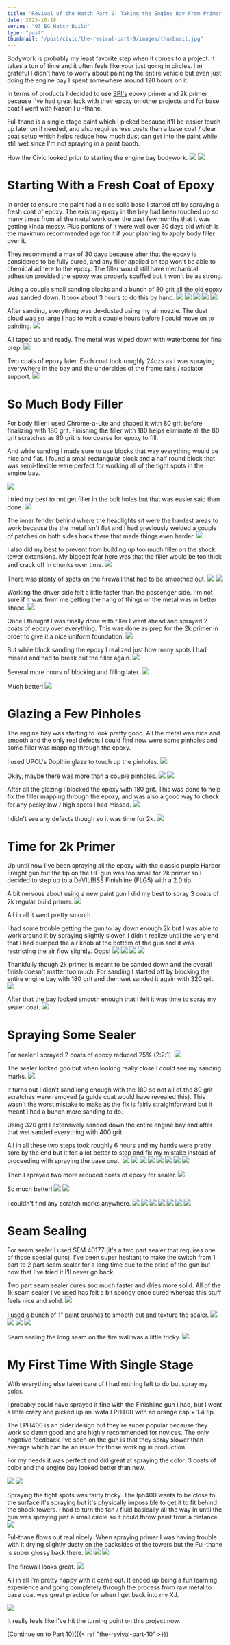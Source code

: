 ```yaml
---
title: "Revival of the Hatch Part 9: Taking the Engine Bay From Primer to Paint and All the Filler Inbetween"
date: 2023-10-18
series: "93 EG Hatch Build"
type: "post"
thumbnail: "/post/civic/the-revival-part-9/images/thumbnail.jpg"
---
```


Bodywork is probably my least favorite step when it comes to a project. It takes a ton of time and it often feels like your just going in circles. I'm grateful I didn't have to worry about painting the entire vehicle but even just doing the engine bay I spent somewhere around 120 hours on it.

In terms of products I decided to use [SPI's](https://www.southernpolyurethanes.com) epoxy primer and 2k primer because I've had great luck with their epoxy on other projects and for base coat I went with Nason Ful-thane.

Ful-thane is a single stage paint which I picked because it'll be easier touch up later on if needed, and also requires less coats than a base coat / clear coat setup which helps reduce how much dust can get into the paint while still wet since I'm not spraying in a paint booth.

How the Civic looked prior to starting the engine bay bodywork.
![](images/1.jpg)
![](images/2.jpg)

# Starting With a Fresh Coat of Epoxy

In order to ensure the paint had a nice solid base I started off by spraying a fresh coat of epoxy. The existing epoxy in the bay had been touched up so many times from all the metal work over the past few months that it was getting kinda messy. Plus portions of it were well over 30 days old which is the maximum recommended age for it if your planning to apply body filler over it.

They recommend a max of 30 days because after that the epoxy is considered to be fully cured, and any filler applied on top won't be able to chemical adhere to the epoxy. The filler would still have mechanical adhesion provided the epoxy was properly scuffed but it won't be as strong.

Using a couple small sanding blocks and a bunch of 80 grit all the old epoxy was sanded down. It took about 3 hours to do this by hand.
![](images/3.jpg)
![](images/4.jpg)
![](images/5.jpg)
![](images/6.jpg)
![](images/7.jpg)

After sanding, everything was de-dusted using my air nozzle. The dust cloud was so large I had to wait a couple hours before I could move on to painting.
![](images/8.jpg)

All taped up and ready. The metal was wiped down with waterborne for final prep.
![](images/9.jpg)

Two coats of epoxy later. Each coat took roughly 24ozs as I was spraying everywhere in the bay and the undersides of the frame rails / radiator support.
![](images/10.jpg)

# So Much Body Filler

For body filler I used Chrome-a-Lite and shaped it with 80 grit before finalizing with 180 grit. Finishing the filler with 180 helps eliminate all the 80 grit scratches as 80 grit is too coarse for epoxy to fill.

And while sanding I made sure to use blocks that way everything would be nice and flat. I found a small rectangular block and a half round block that was semi-flexible were perfect for working all of the tight spots in the engine bay.

![](images/11.jpg)

I tried my best to not get filler in the bolt holes but that was easier said than done.
![](images/12.jpg)

The inner fender behind where the headlights sit were the hardest areas to work because the the metal isn't flat and I had previously welded a couple of patches on both sides back there that made things even harder.
![](images/13.jpg)

I also did my best to prevent from building up too much filler on the shock tower extensions. My biggest fear here was that the filler would be too thick and crack off in chunks over time.
![](images/14.jpg)

There was plenty of spots on the firewall that had to be smoothed out.
![](images/15.jpg)
![](images/16.jpg)

Working the driver side felt a little faster than the passenger side. I'm not sure if it was from me getting the hang of things or the metal was in better shape.
![](images/17.jpg)

Once I thought I was finally done with filler I went ahead and sprayed 2 coats of epoxy over everything. This was done as prep for the 2k primer in order to give it a nice uniform foundation.
![](images/18.jpg)

But while block sanding the epoxy I realized just how many spots I had missed and had to break out the filler again.
![](images/19.jpg)

Several more hours of blocking and filling later.
![](images/20.jpg)

Much better!
![](images/21.jpg)

# Glazing a Few Pinholes

The engine bay was starting to look pretty good. All the metal was nice and smooth and the only real defects I could find now were some pinholes and some filler was mapping through the epoxy.

I used UPOL's Doplhin glaze to touch up the pinholes.
![](images/23.jpg)

Okay, maybe there was more than a couple pinholes.
![](images/22.jpg)
![](images/24.jpg)

After all the glazing I blocked the epoxy with 180 grit. This was done to help fix the filler mapping through the epoxy, and was also a good way to check for any pesky low / high spots I had missed.
![](images/25.jpg)

I didn't see any defects though so it was time for 2k.
![](images/26.jpg)

# Time for 2k Primer

Up until now I've been spraying all the epoxy with the classic purple Harbor Freight gun but the tip on the HF gun was too small for 2k primer so I decided to step up to a DeVILBISS Finishline (FLG5) with a 2.0 tip.

A bit nervous about using a new paint gun I did my best to spray 3 coats of 2k regular build primer.
![](images/27.jpg)

All in all it went pretty smooth.

I had some trouble getting the gun to lay down enough 2k but I was able to work around it by spraying slightly slower. I didn't realize until the very end that I had bumped the air knob at the bottom of the gun and it was restricting the air flow slightly. Oops!
![](images/28.jpg)
![](images/29.jpg)
![](images/30.jpg)
![](images/31.jpg)

Thankfully though 2k primer is meant to be sanded down and the overall finish doesn't matter too much. For sanding I started off by blocking the entire engine bay with 180 grit and then wet sanded it again with 320 grit.
![](images/32.jpg)

After that the bay looked smooth enough that I felt it was time to spray my sealer coat.
![](images/33.jpg)

# Spraying Some Sealer

For sealer I sprayed 2 coats of epoxy reduced 25% (2:2:1).
![](images/34.jpg)

The sealer looked goo but when looking really close I could see my sanding marks.
![](images/35.jpg)

It turns out I didn't sand long enough with the 180 so not all of the 80 grit scratches were removed (a guide coat would have revealed this). This wasn't the worst mistake to make as the fix is fairly straightforward but it meant I had a bunch more sanding to do.

Using 320 grit I extensively sanded down the entire engine bay and after that wet sanded everything with 400 grit.

All in all these two steps took roughly 6 hours and my hands were pretty sore by the end but it felt a lot better to stop and fix my mistake instead of proceeding with spraying the base coat.
![](images/36.jpg)
![](images/37.jpg)
![](images/38.jpg)
![](images/39.jpg)
![](images/40.jpg)
![](images/41.jpg)
![](images/42.jpg)
![](images/43.jpg)

Then I sprayed two more reduced coats of epoxy for sealer.
![](images/44.jpg)

So much better!
![](images/45.jpg)
![](images/46.jpg)

I couldn't find any scratch marks anywhere.
![](images/47.jpg)
![](images/48.jpg)
![](images/49.jpg)
![](images/50.jpg)
![](images/51.jpg)
![](images/52.jpg)
![](images/53.jpg)

# Seam Sealing

For seam sealer I used SEM 40177 (it's a two part sealer that requires one of those special guns). I've been super hesitant to make the switch from 1 part to 2 part seam sealer for a long time due to the price of the gun but now that I've tried it I'll never go back.

Two part seam sealer cures soo much faster and dries more solid. All of the 1k seam sealer I've used has felt a bit spongy once cured whereas this stuff feels nice and solid.
![](images/54.jpg)

I used a bunch of 1" paint brushes to smooth out and texture the sealer.
![](images/55.jpg)
![](images/56.jpg)
![](images/57.jpg)
![](images/58.jpg)

Seam sealing the long seam on the fire wall was a little tricky.
![](images/59.jpg)

# My First Time With Single Stage

With everything else taken care of I had nothing left to do but spray my color.

I probably could have sprayed it fine with the Finishline gun I had, but I went a little crazy and picked up an Iwata LPH400 with an orange cap + 1.4 tip.

The LPH400 is an older design but they're super popular because they work so damn good and are highly recommended for novices. The only negative feedback I've seen on the gun is that they spray slower than average which can be an issue for those working in production.

For my needs it was perfect and did great at spraying the color. 3 coats of color and the engine bay looked better than new.

![](images/60.jpg)
![](images/61.jpg)

Spraying the tight spots was fairly tricky. The lph400 wants to be close to the surface it's spraying but it's physically impossible to get it to fit behind the shock towers. I had to turn the fan / fluid basically all the way in until the gun was spraying just a small circle so it could throw paint from a distance.
![](images/62.jpg)

Ful-thane flows out real nicely. When spraying primer I was having trouble with it drying slightly dusty on the backsides of the towers but the Ful-thane is super glossy back there.
![](images/63.jpg)
![](images/64.jpg)
![](images/65.jpg)

The firewall looks great.
![](images/66.jpg)

All in all I'm pretty happy with it came out. It ended up being a fun learning experience and going completely through the process from raw metal to base coat was great practice for when I get back into my XJ.

![](images/67.jpg)

It really feels like I've hit the turning point on this project now.

[Continue on to Part 10]({{< ref "the-revival-part-10" >}})
